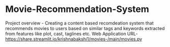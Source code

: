 # Movie-Recommendation-System
Project overview - Creating a content based recomdeation system that recommends movies to users based on similar tags and keywords extracted from features like plot, cast, taglines etc.
Web Application URL- https://share.streamlit.io/krishnabakshi1/movies-/main/movies.py

